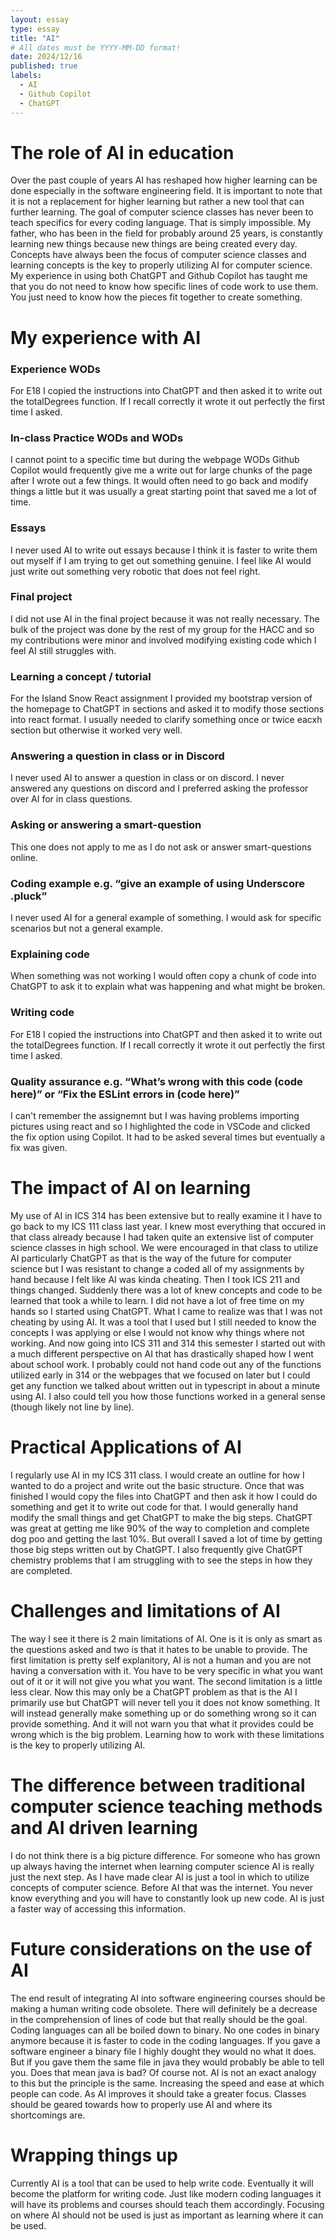 ```yaml
---
layout: essay
type: essay
title: "AI"
# All dates must be YYYY-MM-DD format!
date: 2024/12/16
published: true
labels:
  - AI
  - Github Copilot
  - ChatGPT
---
```


# The role of AI in education

Over the past couple of years AI has reshaped how higher learning can be done especially in the software engineering field. It is important to note that it is not a replacement for higher learning but rather a new tool that can further learning. The goal of computer science classes has never been to teach specifics for every coding language. That is simply impossible. My father, who has been in the field for probably around 25 years, is constantly learning new things because new things are being created every day. Concepts have always been the focus of computer science classes and learning concepts is the key to properly utilizing AI for computer science. My experience in using both ChatGPT and Github Copilot has taught me that you do not need to know how specific lines of code work to use them. You just need to know how the pieces fit together to create something.

# My experience with AI

### Experience WODs
For E18 I copied the instructions into ChatGPT and then asked it to write out the totalDegrees function. If I recall correctly it wrote it out perfectly the first time I asked.
### In-class Practice WODs and WODs
I cannot point to a specific time but during the webpage WODs Github Copilot would frequently give me a write out for large chunks of the page after I wrote out a few things. It would often need to go back and modify things a little but it was usually a great starting point that saved me a lot of time.
### Essays
I never used AI to write out essays because I think it is faster to write them out myself if I am trying to get out something genuine. I feel like AI would just write out something very robotic that does not feel right.
### Final project
I did not use AI in the final project because it was not really necessary. The bulk of the project was done by the rest of my group for the HACC and so my contributions were minor and involved modifying existing code which I feel AI still struggles with.
### Learning a concept / tutorial
For the Island Snow React assignment I provided my bootstrap version of the homepage to ChatGPT in sections and asked it to modify those sections into react format. I usually needed to clarify something once or twice eacxh section but otherwise it worked very well.
### Answering a question in class or in Discord
I never used AI to answer a question in class or on discord. I never answered any questions on discord and I preferred asking the professor over AI for in class questions.
### Asking or answering a smart-question
This one does not apply to me as I do not ask or answer smart-questions online.
### Coding example e.g. “give an example of using Underscore .pluck”
I never used AI for a general example of something. I would ask for specific scenarios but not a general example.
### Explaining code
When something was not working I would often copy a chunk of code into ChatGPT to ask it to explain what was happening and what might be broken.
### Writing code
For E18 I copied the instructions into ChatGPT and then asked it to write out the totalDegrees function. If I recall correctly it wrote it out perfectly the first time I asked.
### Quality assurance e.g. “What’s wrong with this code (code here)” or “Fix the ESLint errors in (code here)”
I can't remember the assignemnt but I was having problems importing pictures using react and so I highlighted the code in VSCode and clicked the fix option using Copilot. It had to be asked several times but eventually a fix was given. 

# The impact of AI on learning

My use of AI in ICS 314 has been extensive but to really examine it I have to go back to my ICS 111 class last year. I knew most everything that occured in that class already because I had taken quite an extensive list of computer science classes in high school. We were encouraged in that class to utilize AI particularly ChatGPT as that is the way of the future for computer science but I was resistant to change a coded all of my assignments by hand because I felt like AI was kinda cheating. Then I took ICS 211 and things changed. Suddenly there was a lot of knew concepts and code to be learned that took a while to learn. I did not have a lot of free time on my hands so I started using ChatGPT. What I came to realize was that I was not cheating by using AI. It was a tool that I used but I still needed to know the concepts I was applying or else I would not know why things where not working. And now going into ICS 311 and 314 this semester I started out with a much different perspective on AI that has drastically shaped how I went about school work. I probably could not hand code out any of the functions utilized early in 314 or the webpages that we focused on later but I could get any function we talked about written out in typescript in about a minute using AI. I also could tell you how those functions worked in a general sense (though likely not line by line).

# Practical Applications of AI

I regularly use AI in my ICS 311 class. I would create an outline for how I wanted to do a project and write out the basic structure. Once that was finished I would copy the files into ChatGPT and then ask it how I could do something and get it to write out code for that. I would generally hand modify the small things and get ChatGPT to make the big steps. ChatGPT was great at getting me like 90% of the way to completion and complete dog poo and getting the last 10%. But overall I saved a lot of time by getting those big steps written out by ChatGPT. I also frequently give ChatGPT chemistry problems that I am struggling with to see the steps in how they are completed.

# Challenges and limitations of AI

The way I see it there is 2 main limitations of AI. One is it is only as smart as the questions asked and two is that it hates to be unable to provide. The first limitation is pretty self explanitory, AI is not a human and you are not having a conversation with it. You have to be very specific in what you want out of it or it will not give you what you want. The second limitation is a little less clear. Now this may only be a ChatGPT problem as that is the AI I primarily use but ChatGPT will never tell you it does not know something. It will instead generally make something up or do something wrong so it can provide something. And it will not warn you that what it provides could be wrong which is the big problem. Learning how to work with these limitations is the key to properly utilizing AI.

# The difference between traditional computer science teaching methods and AI driven learning

I do not think there is a big picture difference. For someone who has grown up always having the internet when learning computer science AI is really just the next step. As I have made clear AI is just a tool in which to utilize concepts of computer science. Before AI that was the internet. You never know everything and you will have to constantly look up new code. AI is just a faster way of accessing this information. 

# Future considerations on the use of AI

The end result of integrating AI into software engineering courses should be making a human writing code obsolete. There will definitely be a decrease in the comprehension of lines of code but that really should be the goal. Coding languages can all be boiled down to binary. No one codes in binary anymore because it is faster to code in the coding languages. If you gave a software engineer a binary file I highly dought they would no what it does. But if you gave them the same file in java they would probably be able to tell you. Does that mean java is bad? Of course not. AI is not an exact analogy to this but the principle is the same. Increasing the speed and ease at which people can code. As AI improves it should take a greater focus. Classes should be geared towards how to properly use AI and where its shortcomings are.


# Wrapping things up

Currently AI is a tool that can be used to help write code. Eventually it will become the platform for writing code. Just like modern coding languages it will have its problems and courses should teach them accordingly. Focusing on where AI should not be used is just as important as learning where it can be used.
